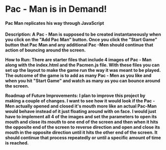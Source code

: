 # Pac - Man is in Demand!
<h4>Pac Man replicates his way through JavaScript<h4>
    
Description: A Pac - Man is supposed to be created instantaneously when you click on the "Add Pac Man" button. Once you click the "Start Game" button that Pac Man and any additional Pac -Men should continue that action of bouncing around the screen.
  
How to Run: There are starter files that include 4 images of Pac - Man along with the index.html and the Pacmen.js file. With these files you can set up the layout to make the game run the way it was meant to be played. The outcome of the game is to add as many Pac - Men as you like and when you hit "Start Game" and watch as many as you can bounce around the screen.

Roadmap of Future Improvements: I plan to improve this project by making a couple of changes. I want to see how it would look if the Pac - Men actually opened and       closed it's mouth more like an actual Pac-Man would behave instead of it just floating around with on face. I would just have to implement all 4 of the images and       set the parameters to open its mouth and close its mouth to one end of the screen and then when it hits the opposite end of the screen to reverse direction and           open and close its mouth in the opposite direction until it hits the other end of the screen. It should continue that process repeatedly or until a specific             amount of time is reached.

  
